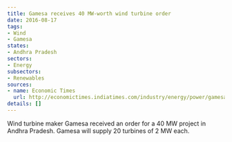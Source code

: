 ```yaml
---
title: Gamesa receives 40 MW-worth wind turbine order
date: 2016-08-17
tags:
- Wind
- Gamesa
states:
- Andhra Pradesh
sectors:
- Energy
subsectors:
- Renewables
sources:
- name: Economic Times
  url: http://economictimes.indiatimes.com/industry/energy/power/gamesa-bags-40-mw-order-for-andhra-pradesh-wind-farm/articleshow/53655248.cms
details: []
---
```


Wind turbine maker Gamesa received an order for a 40 MW project in Andhra Pradesh. Gamesa will supply 20 turbines of 2 MW each.
